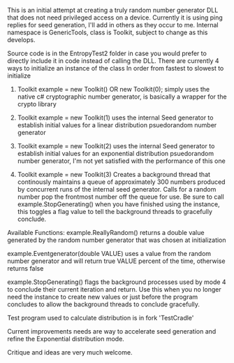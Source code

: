 This is an initial attempt at creating a truly random number generator DLL that does not need privileged access on a device. 
Currently it is using ping replies for seed generation, I'll add in others as they occur to me.
Internal namespace is GenericTools, class is Toolkit, subject to change as this develops.

Source code is in the EntropyTest2 folder in case you would prefer to directly include it in code instead of calling the DLL.
There are currently 4 ways to initialize an instance of the class
In order from fastest to slowest to initialize

1. Toolkit example = new Toolkit() OR new Toolkit(0); simply uses the native c# cryptographic number generator, is basically a wrapper for the crypto library

2. Toolkit example = new Toolkit(1) uses the internal Seed generator to establish initial values for a linear distribution psuedorandom number generator

3. Toolkit example = new Toolkit(2)  uses the internal Seed generator to establish initial values for an exponential distribution psuedorandom number generator, I'm not yet satisfied with the performance of this one

4. Toolkit example = new Toolkit(3) Creates a background thread that continously maintains a queue of approximately 300 numbers produced by concurrent runs of the internal seed generator. Calls for a random number pop the frontmost number off the queue for use. Be sure to call example.StopGenerating() when you have finished using the instance, this toggles a flag value to tell the background threads to gracefully conclude.

Available Functions:
example.ReallyRandom() returns a double value generated by the random number generator that was chosen at initialization

example.Eventgenerator(double VALUE) uses a value from the random number generator and will return true VALUE percent of the time, otherwise returns false

example.StopGenerating() flags the background processes used by mode 4 to conclude their current iteration and return. Use this when you no longer need the instance to create new values or just before the program concludes to allow the background threads to conclude gracefully.


Test program used to calculate distribution is in fork 'TestCradle'

Current improvements needs are way to accelerate seed generation and refine the Exponential distribution mode.

Critique and ideas are very much welcome.

